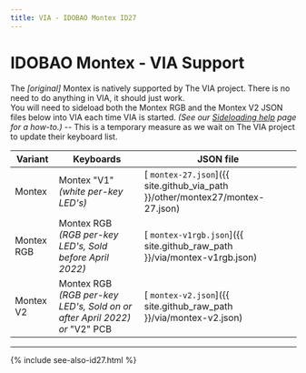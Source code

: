 ```yaml
---
title: VIA - IDOBAO Montex ID27
---
```


# IDOBAO Montex - VIA Support

<div class="border shadow shadow-sm border-info bg-info bg-opacity-10 rounded-3 p-2 mb-4 text-opacity-75">
  <i class="fas fa-info-circle text-info"></i>
  The <i>[original]</i> Montex is natively supported by The VIA project.
  There is no need to do anything in VIA, it should just work.
</div>

<div class="border shadow shadow-sm border-warning bg-warning bg-opacity-10 rounded-3 p-2 mb-4 text-opacity-75">
  <i class="fas fa-exclamation-circle text-warning"></i>
  You will need to sideload both the Montex RGB and the Montex V2 JSON files below into VIA each time VIA is started.
  <i>(See our <a href="/manuals/via/sideload"><i class="fas fa-book"></i> Sideloading help</a> page for a how-to.)</i>
  -- This is a temporary measure as we wait on The VIA project to update their keyboard list.
</div>


| Variant | Keyboards        | JSON file |
|---------|------------------|-----------|
| Montex | Montex "V1" *(white per-key LED's)* | [<i class="fab fa-github-alt"></i> `montex-27.json`]({{ site.github_via_path }}/other/montex27/montex-27.json) |
| Montex RGB | Montex RGB *(RGB per-key LED's, <span class="text-danger">Sold before April 2022</span>)* | [<i class="fas fa-code"></i> `montex-v1rgb.json`]({{ site.github_raw_path }}/via/montex-v1rgb.json) |
| Montex V2 | Montex RGB *(RGB per-key LED's, <span class="text-danger">Sold on or after April 2022</span>)*<br>*or* "V2" PCB | [<i class="fas fa-code"></i> `montex-v2.json`]({{ site.github_raw_path }}/via/montex-v2.json) |


---

{% include see-also-id27.html %}
